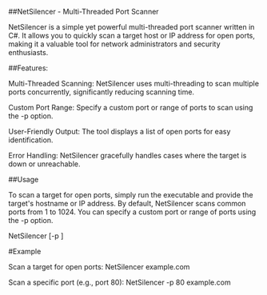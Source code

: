 ##NetSilencer - Multi-Threaded Port Scanner

NetSilencer is a simple yet powerful multi-threaded port scanner written in C#. It allows you to quickly scan a target host or IP address for open ports, making it a valuable tool for network administrators and security enthusiasts.

##Features:

Multi-Threaded Scanning: NetSilencer uses multi-threading to scan multiple ports concurrently, significantly reducing scanning time.

Custom Port Range: Specify a custom port or range of ports to scan using the -p option.

User-Friendly Output: The tool displays a list of open ports for easy identification.

Error Handling: NetSilencer gracefully handles cases where the target is down or unreachable.


##Usage

To scan a target for open ports, simply run the executable and provide the target's hostname or IP address. By default, NetSilencer scans common ports from 1 to 1024. You can specify a custom port or range of ports using the -p option.

NetSilencer [-p <port>] <target>

#Example

Scan a target for open ports:
NetSilencer example.com

Scan a specific port (e.g., port 80):
NetSilencer -p 80 example.com
